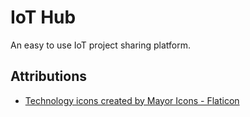 # IoT Hub
An easy to use IoT project sharing platform.


## Attributions
- <a href="https://www.flaticon.com/free-icons/technology" title="technology icons">Technology icons created by Mayor Icons - Flaticon</a>